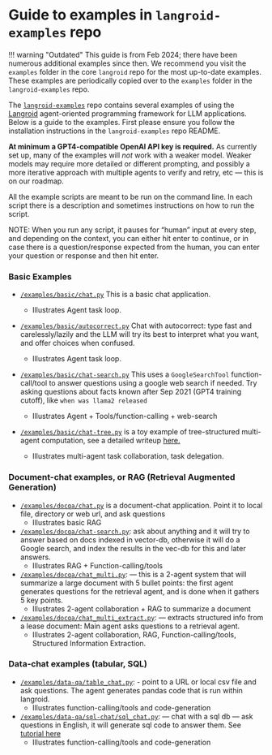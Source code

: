 # Guide to examples in `langroid-examples` repo

!!! warning "Outdated"
    This guide is from Feb 2024; there have been numerous additional examples
    since then. We recommend you visit the `examples` folder in the core `langroid`
    repo for the most up-to-date examples. These examples are periodically copied
    over to the `examples` folder in the `langroid-examples` repo.

The [`langroid-examples`](https://github.com/langroid/langroid-examples) repo
contains several examples of using
the [Langroid](https://github.com/langroid/langroid) agent-oriented programming 
framework for LLM applications.
Below is a guide to the examples. First please ensure you follow the
installation instructions in the `langroid-examples` repo README.

**At minimum a GPT4-compatible OpenAI API key is required.** As currently set
up, many of the examples will _not_ work with a weaker model. Weaker models may
require more detailed or different prompting, and possibly a more iterative
approach with multiple agents to verify and retry, etc — this is on our roadmap.

All the example scripts are meant to be run on the command line.
In each script there is a description and sometimes instructions on how to run
the script.

NOTE: When you run any script, it pauses for “human” input at every step, and
depending on the context, you can either hit enter to continue, or in case there
is a question/response expected from the human, you can enter your question or
response and then hit enter.

### Basic Examples
- [`/examples/basic/chat.py`](https://github.com/langroid/langroid-examples/blob/main/examples/basic/chat.py) This is a basic chat application.

    - Illustrates Agent task loop.

- [`/examples/basic/autocorrect.py`](https://github.com/langroid/langroid-examples/blob/main/examples/basic/autocorrect.py) Chat with autocorrect: type fast and carelessly/lazily and 
the LLM will try its best to interpret what you want, and offer choices when confused.

    - Illustrates Agent task loop.

- [`/examples/basic/chat-search.py`](https://github.com/langroid/langroid-examples/blob/main/examples/basic/chat-search.py)  This uses a `GoogleSearchTool` function-call/tool to answer questions using a google web search if needed.
  Try asking questions about facts known after Sep 2021 (GPT4 training cutoff),
  like  `when was llama2 released`
  
    - Illustrates Agent + Tools/function-calling + web-search

- [`/examples/basic/chat-tree.py`](https://github.com/langroid/langroid-examples/blob/main/examples/basic/chat-tree.py) is a toy example of tree-structured multi-agent
  computation, see a detailed writeup [here.](https://langroid.github.io/langroid/examples/agent-tree/)
  
    - Illustrates multi-agent task collaboration, task delegation.

### Document-chat examples, or RAG (Retrieval Augmented Generation)

- [`/examples/docqa/chat.py`](https://github.com/langroid/langroid-examples/blob/main/examples/docqa/chat.py) is a document-chat application. Point it to local file,
  directory or web url, and ask questions
    - Illustrates basic RAG
- [`/examples/docqa/chat-search.py`](https://github.com/langroid/langroid-examples/blob/main/examples/docqa/chat-search.py): ask about anything and it will try to answer
  based on docs indexed in vector-db, otherwise it will do a Google search, and
  index the results in the vec-db for this and later answers.
    - Illustrates RAG + Function-calling/tools
- [`/examples/docqa/chat_multi.py`](https://github.com/langroid/langroid-examples/blob/main/examples/docqa/chat_multi.py):  — this is a 2-agent system that will summarize
  a large document with 5 bullet points: the first agent generates questions for
  the retrieval agent, and is done when it gathers 5 key points.
    - Illustrates 2-agent collaboration + RAG to summarize a document
- [`/examples/docqa/chat_multi_extract.py`](https://github.com/langroid/langroid-examples/blob/main/examples/docqa/chat_multi_extract.py):  — extracts structured info from a
  lease document: Main agent asks questions to a retrieval agent. 
    - Illustrates 2-agent collaboration, RAG, Function-calling/tools, Structured Information Extraction.

### Data-chat examples (tabular, SQL)

- [`/examples/data-qa/table_chat.py`](https://github.com/langroid/langroid-examples/blob/main/examples/data-qa/table_chat):  - point to a URL or local csv file and ask
  questions. The agent generates pandas code that is run within langroid.
    - Illustrates function-calling/tools and code-generation
- [`/examples/data-qa/sql-chat/sql_chat.py`](https://github.com/langroid/langroid-examples/blob/main/examples/data-qa/sql-chat/sql_chat.py):  — chat with a sql db — ask questions in
  English, it will generate sql code to answer them.
  See [tutorial here](https://langroid.github.io/langroid/tutorials/postgresql-agent/)
    - Illustrates function-calling/tools and code-generation


